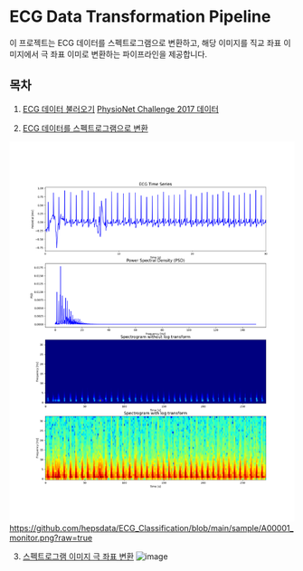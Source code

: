 # ECG Data Transformation Pipeline

이 프로젝트는 ECG 데이터를 스펙트로그램으로 변환하고, 해당 이미지를 직교 좌표 이미지에서 극 좌표 이미로 변환하는 파이프라인을 제공합니다.

## 목차

1. [ECG 데이터 불러오기](#ecg-데이터-불러오기)
[PhysioNet Challenge 2017 데이터](https://physionet.org/content/challenge-2017/1.0.0/)

   
2. [ECG 데이터를 스펙트로그램으로 변환](#ecg-데이터를-스펙트로그램으로-변환)
   
![(./images/spectrogram_polar_transform.png)](https://github.com/hepsdata/ECG_Classification/blob/main/sample/A00001_monitor.png?raw=true)https://github.com/hepsdata/ECG_Classification/blob/main/sample/A00001_monitor.png?raw=true


3. [스펙트로그램 이미지 극 좌표 변환](#스펙트로그램-이미지-극-좌표-변환)
![image](https://github.com/hepsdata/ECG_Classification/assets/100850547/9e2be28d-2664-4173-8463-ab6feed6d697)
